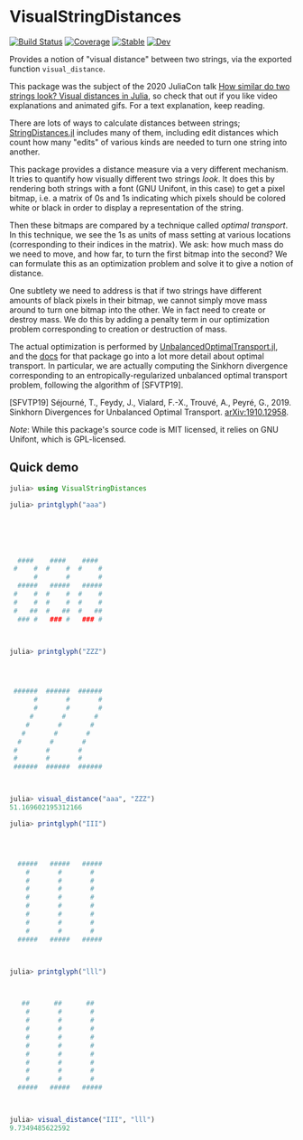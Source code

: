 # VisualStringDistances

[![Build Status](https://github.com/sgibbs409/VisualStringDistances.jl/workflows/CI/badge.svg)](https://github.com/sgibbs409/VisualStringDistances.jl/actions)
[![Coverage](https://codecov.io/gh/sgibbs409/VisualStringDistances.jl/branch/master/graph/badge.svg)](https://codecov.io/gh/sgibbs409/VisualStringDistances.jl)
[![Stable](https://img.shields.io/badge/docs-stable-blue.svg)](https://sgibbs409.github.io/VisualStringDistances.jl/stable)
[![Dev](https://img.shields.io/badge/docs-dev-blue.svg)](https://sgibbs409.github.io/VisualStringDistances.jl/dev)

Provides a notion of "visual distance" between two strings, via the exported function `visual_distance`.

This package was the subject of the 2020 JuliaCon talk [How similar do two strings look? Visual distances in Julia](https://www.youtube.com/watch?v=hf2b9ganGxE),
so check that out if you like video explanations and animated gifs. For a text explanation, keep reading.

There are lots of ways to calculate distances between strings; [StringDistances.jl](https://github.com/matthieugomez/StringDistances.jl)
includes many of them, including edit distances which count how many "edits" of various kinds are needed to turn one string into another.

This package provides a distance measure via a very different mechanism. It tries to quantify how visually different two strings *look*.
It does this by rendering both strings with a font (GNU Unifont, in this case) to get a pixel bitmap, i.e. a matrix of 0s and 1s indicating
which pixels should be colored white or black in order to display a representation of the string.

Then these bitmaps are compared by a technique called *optimal transport*. In this technique, we see the 1s as units of mass setting at various
locations (corresponding to their indices in the matrix). We ask: how much mass do we need to move, and how far,
to turn the first bitmap into the second? We can formulate this as an optimization problem and solve it to give a notion of distance.

One subtlety we need to address is that if two strings have different amounts of black pixels in their bitmap, we cannot simply move mass around
to turn one bitmap into the other. We in fact need to create or destroy mass. We do this by adding a penalty term in our optimization problem
corresponding to creation or destruction of mass.

The actual optimization is performed by [UnbalancedOptimalTransport.jl](https://github.com/ericphanson/UnbalancedOptimalTransport.jl), and
the [docs](https://ericphanson.github.io/UnbalancedOptimalTransport.jl/stable/optimal_transport/)
for that package go into a lot more detail about optimal transport. In particular, we are actually computing the Sinkhorn divergence
corresponding to an entropically-regularized unbalanced optimal transport problem, following the algorithm of [SFVTP19].

[SFVTP19] Séjourné, T., Feydy, J., Vialard, F.-X., Trouvé, A., Peyré, G., 2019. Sinkhorn Divergences for Unbalanced Optimal Transport. [arXiv:1910.12958](https://arxiv.org/abs/1910.12958).


*Note*: While this package's source code is MIT licensed, it relies on GNU Unifont, which is GPL-licensed.

## Quick demo

```julia
julia> using VisualStringDistances

julia> printglyph("aaa")






  ####    ####    ####
 #    #  #    #  #    #
      #       #       #
  #####   #####   #####
 #    #  #    #  #    #
 #    #  #    #  #    #
 #   ##  #   ##  #   ##
  ### #   ### #   ### #



julia> printglyph("ZZZ")




 ######  ######  ######
      #       #       #
      #       #       #
     #       #       #
    #       #       #
   #       #       #
  #       #       #
 #       #       #
 #       #       #
 ######  ######  ######



julia> visual_distance("aaa", "ZZZ")
51.169602195312166

julia> printglyph("III")




  #####   #####   #####
    #       #       #
    #       #       #
    #       #       #
    #       #       #
    #       #       #
    #       #       #
    #       #       #
    #       #       #
  #####   #####   #####



julia> printglyph("lll")



   ##      ##      ##
    #       #       #
    #       #       #
    #       #       #
    #       #       #
    #       #       #
    #       #       #
    #       #       #
    #       #       #
    #       #       #
  #####   #####   #####



julia> visual_distance("III", "lll")
9.7349485622592

```
